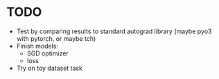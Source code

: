 # TODO

- Test by comparing results to standard autograd library (maybe pyo3 with pytorch, or maybe tch)
- Finish models:
    - SGD optimizer
    - loss
- Try on toy dataset task


